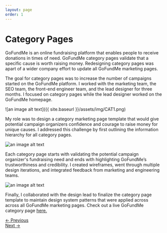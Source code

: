 ```yaml
---
layout: page
order: 1
---
```



# Category Pages

GoFundMe is an online fundraising platform that enables people to receive donations in times of need. GoFundMe category pages validate that a specific cause is worth raising money. Redesigning category pages was apart of a wider company effort to update all GoFundMe marketing pages.

The goal for category pages was to increase the number of campaigns started on the GoFundMe platform. I worked with the marketing team, the SEO team, the front-end engineer team, and the lead designer for three months. I focused on category pages while the lead designer worked on the GoFundMe homepage.

![an image alt text]({{ site.baseurl }}/assets/img/CAT1.png)

My role was to design a category marketing page template that would give potential campaign organizers confidence and courage to raise money for unique causes. I addressed this challenge by first outlining the information hierarchy for all category pages.

![an image alt text]({{base.siteurl}}/assets/img/CAT2.png)

Each category page starts with validating the potential campaign organizer's fundraising need and ends with highlighting GoFundMe’s trustworthiness and credibility. I created wireframes, went through multiple design iterations, and integrated feedback from marketing and engineering teams.

![an image alt text]({{base.siteurl}}/assets/img/CAT3.png)

Finally, I collaborated with the design lead to finalize the category page template to maintain design system patterns that were applied across across all GoFundMe marketing pages. Check out a live GoFundMe category page
<a href="https://www.gofundme.com/start/breast-cancer-fundraising" target="_blank">here. </a>

<div class="clearfix mxn2 container-sm mt4">
  <div class="col col-6">
    <a href="/projects/checkout"> ← Previous </a>
  </div>

  <div class="col col-6 right-align">
    <a href="/projects/teaminvitations"> Next →  </a>
  </div>
</div>
